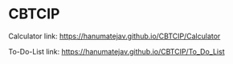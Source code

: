 # CBTCIP

Calculator link: https://hanumatejav.github.io/CBTCIP/Calculator

To-Do-List link: https://hanumatejav.github.io/CBTCIP/To_Do_List
